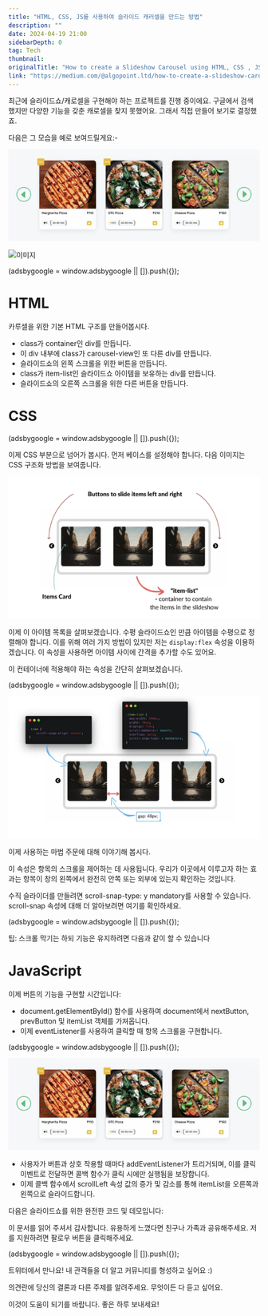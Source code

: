 ```yaml
---
title: "HTML, CSS, JS를 사용하여 슬라이드 캐러셀을 만드는 방법"
description: ""
date: 2024-04-19 21:00
sidebarDepth: 0
tag: Tech
thumbnail: 
originalTitle: "How to create a Slideshow Carousel using HTML, CSS , JS."
link: "https://medium.com/@algopoint.ltd/how-to-create-a-slideshow-carousel-using-html-css-js-7ab0561b39b3"
---
```



최근에 슬라이드쇼/캐로셀을 구현해야 하는 프로젝트를 진행 중이에요. 구글에서 검색했지만 다양한 기능을 갖춘 캐로셀을 찾지 못했어요. 그래서 직접 만들어 보기로 결정했죠.

다음은 그 모습을 예로 보여드릴게요:-

![이미지](./img/HowtocreateaSlideshowCarouselusingHTMLCSS-JS_0.png)

![이미지](https://miro.medium.com/v2/resize:fit:980/1*YgxV5tKm0pBR307gZMuDOQ.gif)

<!-- ui-log 수평형 -->
<ins class="adsbygoogle"
  style="display:block"
  data-ad-client="ca-pub-4877378276818686"
  data-ad-slot="9743150776"
  data-ad-format="auto"
  data-full-width-responsive="true"></ins>
<component is="script">
(adsbygoogle = window.adsbygoogle || []).push({});
</component>

# HTML

카루셀을 위한 기본 HTML 구조를 만들어봅시다.

- class가 container인 div를 만듭니다.
- 이 div 내부에 class가 carousel-view인 또 다른 div를 만듭니다.
- 슬라이드쇼의 왼쪽 스크롤을 위한 버튼을 만듭니다.
- class가 item-list인 슬라이드쇼 아이템을 보유하는 div를 만듭니다.
- 슬라이드쇼의 오른쪽 스크롤을 위한 다른 버튼을 만듭니다.

# CSS

<!-- ui-log 수평형 -->
<ins class="adsbygoogle"
  style="display:block"
  data-ad-client="ca-pub-4877378276818686"
  data-ad-slot="9743150776"
  data-ad-format="auto"
  data-full-width-responsive="true"></ins>
<component is="script">
(adsbygoogle = window.adsbygoogle || []).push({});
</component>

이제 CSS 부분으로 넘어가 봅시다. 먼저 베이스를 설정해야 합니다.
다음 이미지는 CSS 구조화 방법을 보여줍니다.

![CSS 구조화 이미지](./img/HowtocreateaSlideshowCarouselusingHTMLCSS-JS_2.png)

이제 이 아이템 목록을 살펴보겠습니다.
수평 슬라이드쇼인 만큼 아이템을 수평으로 정렬해야 합니다. 이를 위해 여러 가지 방법이 있지만 저는 `display:flex` 속성을 이용하겠습니다. 이 속성을 사용하면 아이템 사이에 간격을 추가할 수도 있어요.

이 컨테이너에 적용해야 하는 속성을 간단히 살펴보겠습니다.

<!-- ui-log 수평형 -->
<ins class="adsbygoogle"
  style="display:block"
  data-ad-client="ca-pub-4877378276818686"
  data-ad-slot="9743150776"
  data-ad-format="auto"
  data-full-width-responsive="true"></ins>
<component is="script">
(adsbygoogle = window.adsbygoogle || []).push({});
</component>

![Slide Image](./img/HowtocreateaSlideshowCarouselusingHTMLCSS-JS_3.png)

이제 사용하는 마법 주문에 대해 이야기해 봅시다.

이 속성은 항목의 스크롤을 제어하는 데 사용됩니다.
우리가 이곳에서 이루고자 하는 효과는 항목이 창의 왼쪽에서 완전히 안쪽 또는 외부에 있는지 확인하는 것입니다.

수직 슬라이더를 만들려면 scroll-snap-type: y mandatory를 사용할 수 있습니다.
scroll-snap 속성에 대해 더 알아보려면 여기를 확인하세요.

<!-- ui-log 수평형 -->
<ins class="adsbygoogle"
  style="display:block"
  data-ad-client="ca-pub-4877378276818686"
  data-ad-slot="9743150776"
  data-ad-format="auto"
  data-full-width-responsive="true"></ins>
<component is="script">
(adsbygoogle = window.adsbygoogle || []).push({});
</component>

팁: 스크롤 막기는 하되 기능은 유지하려면 다음과 같이 할 수 있습니다

# JavaScript

이제 버튼의 기능을 구현할 시간입니다:

- document.getElementById() 함수를 사용하여 document에서 nextButton, prevButton 및 itemList 객체를 가져옵니다.
- 이제 eventListener를 사용하여 클릭할 때 항목 스크롤을 구현합니다.

<!-- ui-log 수평형 -->
<ins class="adsbygoogle"
  style="display:block"
  data-ad-client="ca-pub-4877378276818686"
  data-ad-slot="9743150776"
  data-ad-format="auto"
  data-full-width-responsive="true"></ins>
<component is="script">
(adsbygoogle = window.adsbygoogle || []).push({});
</component>

<img src="./img/HowtocreateaSlideshowCarouselusingHTMLCSS-JS_4.png" />

- 사용자가 버튼과 상호 작용할 때마다 addEventListener가 트리거되며, 이를 클릭 이벤트로 전달하면 콜백 함수가 클릭 시에만 실행됨을 보장합니다.
- 이제 콜백 함수에서 scrollLeft 속성 값의 증가 및 감소를 통해 itemList을 오른쪽과 왼쪽으로 슬라이드합니다.

다음은 슬라이드쇼를 위한 완전한 코드 및 데모입니다:

이 문서를 읽어 주셔서 감사합니다. 유용하게 느꼈다면 친구나 가족과 공유해주세요. 저를 지원하려면 팔로우 버튼을 클릭해주세요.

<!-- ui-log 수평형 -->
<ins class="adsbygoogle"
  style="display:block"
  data-ad-client="ca-pub-4877378276818686"
  data-ad-slot="9743150776"
  data-ad-format="auto"
  data-full-width-responsive="true"></ins>
<component is="script">
(adsbygoogle = window.adsbygoogle || []).push({});
</component>

트위터에서 만나요! 내 관객들을 더 알고 커뮤니티를 형성하고 싶어요 :)

의견란에 당신의 결론과 다른 주제를 알려주세요. 무엇이든 다 듣고 싶어요.

이것이 도움이 되기를 바랍니다. 좋은 하루 보내세요!
